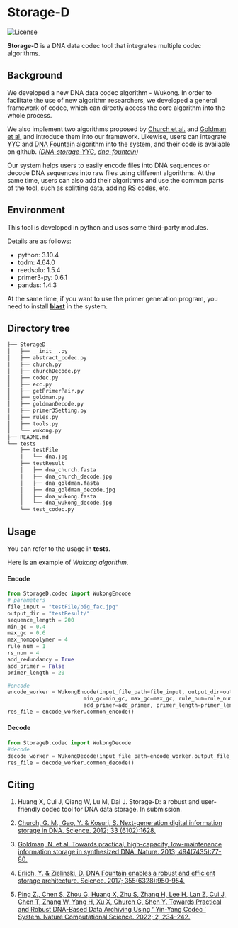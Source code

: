 # Storage-D

[![License](https://img.shields.io/badge/release-v1.0-green.svg)](https://github.com/DNAstorage-iSynBio/Storage-D)

**Storage-D** is a DNA data codec tool that integrates multiple codec algorithms.

## Background

We developed a new DNA data codec algorithm - Wukong. In order to facilitate the use of new algorithm researchers, we developed a general framework of codec, which can directly access the core algorithm into the whole process.

We also implement two algorithms proposed by [Church et al.](#citing) and [Goldman et al.](#citing) and introduce them into our framework. Likewise, users can integrate [YYC](#citing)  and [DNA Fountain](#citing) algorithm into the system, and their code is available on github. *([DNA-storage-YYC](https://github.com/ntpz870817/DNA-storage-YYC), [dna-fountain](https://github.com/TeamErlich/dna-fountain))*

Our system helps users to easily encode files into DNA sequences or decode DNA sequences into raw files using different algorithms. At the same time, users can also add their algorithms and use the common parts of the tool, such as splitting data, adding RS codes, etc.

## Environment

This tool is developed in python and uses some third-party modules. 

Details are as follows:

- python: 3.10.4
- tqdm: 4.64.0
- reedsolo: 1.5.4
- primer3-py: 0.6.1
- pandas: 1.4.3

At the same time, if you want to use the primer generation program, you need to install **[blast](https://blast.ncbi.nlm.nih.gov/Blast.cgi?CMD=Web&PAGE_TYPE=BlastDocs&DOC_TYPE=Download)** in the system.


## Directory tree

```html
├── StorageD
│   ├── __init__.py
│   ├── abstract_codec.py
│   ├── church.py
│   ├── churchDecode.py
│   ├── codec.py
│   ├── ecc.py
│   ├── getPrimerPair.py
│   ├── goldman.py
│   ├── goldmanDecode.py
│   ├── primer3Setting.py
│   ├── rules.py
│   ├── tools.py
│   └── wukong.py
├── README.md
└── tests
    ├── testFile
    │   └── dna.jpg
    ├── testResult
    │   ├── dna_church.fasta
    │   ├── dna_church_decode.jpg
    │   ├── dna_goldman.fasta
    │   ├── dna_goldman_decode.jpg
    │   ├── dna_wukong.fasta
    │   └── dna_wukong_decode.jpg
    └── test_codec.py
```

## Usage

You can refer to the usage in **tests**. 

Here is an example of *Wukong algorithm*.

#### Encode
```py
from StorageD.codec import WukongEncode
# parameters
file_input = "testFile/big_fac.jpg"
output_dir = "testResult/"
sequence_length = 200
min_gc = 0.4
max_gc = 0.6
max_homopolymer = 4
rule_num = 1
rs_num = 4
add_redundancy = True
add_primer = False
primer_length = 20

#encode
encode_worker = WukongEncode(input_file_path=file_input, output_dir=output_dir, sequence_length=sequence_length,max_homopolymer=max_homopolymer,
                        min_gc=min_gc, max_gc=max_gc, rule_num=rule_num, rs_num=rs_num, add_redundancy=add_redundancy,
                        add_primer=add_primer, primer_length=primer_length)
res_file = encode_worker.common_encode()
```
#### Decode
```py
from StorageD.codec import WukongDecode
#decode
decode_worker = WukongDecode(input_file_path=encode_worker.output_file_path, output_dir=output_dir, rule_num=rule_num)
res_file = decode_worker.common_decode()
```

## Citing

1. Huang X, Cui J, Qiang W, Lu M, Dai J. Storage-D: a robust and user-friendly codec tool for DNA data storage. In submission.

1. [Church, G. M., Gao, Y. & Kosuri, S. Next-generation digital information storage in DNA. Science. 2012; 33 (6102):1628.](https://www.science.org/doi/10.1126/science.1226355)

2. [Goldman, N. et al. Towards practical, high-capacity, low-maintenance information storage in synthesized DNA. Nature. 2013; 494(7435):77-80.](https://www.nature.com/articles/nature11875)

3. [Erlich, Y. & Zielinski, D. DNA Fountain enables a robust and efficient storage architecture. Science. 2017; 355(6328):950-954.](https://www.science.org/doi/10.1126/science.aaj2038)

4. [Ping Z., Chen S, Zhou G, Huang X, Zhu S, Zhang H, Lee H, Lan Z, Cui J, Chen T, Zhang W, Yang H, Xu X, Church G, Shen Y. Towards Practical and Robust DNA-Based Data Archiving Using ‘ Yin-Yang Codec ’ System. Nature Computational Science. 2022; 2, 234–242.](https://www.nature.com/articles/s43588-022-00231-2)